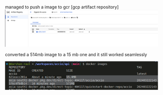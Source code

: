 
managed to push a image to gcr [gcp artifact repository]
![alt text](image-2.png)


converted a 514mb image to a 15 mb one and it still worked seamlessly

![alt text](image-3.png)

